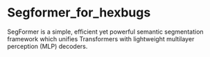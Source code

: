 # Segformer_for_hexbugs
SegFormer is a simple, efficient yet powerful semantic segmentation framework which unifies Transformers with lightweight multilayer perception (MLP) decoders. 
